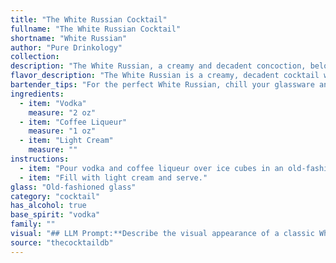 ```yaml
---
title: "The White Russian Cocktail"
fullname: "The White Russian Cocktail"
shortname: "White Russian"
author: "Pure Drinkology"
collection:
description: "The White Russian, a creamy and decadent concoction, belongs to the Coffee Cocktail family.  Born in the 1940s, likely in Belgium, it is a close cousin to the Black Russian, differing only by the addition of cream.  "
flavor_description: "The White Russian is a creamy, decadent cocktail with a smooth, full-bodied flavor. Vodka provides a clean, neutral base, while coffee liqueur adds rich, roasted coffee notes and a hint of sweetness. The light cream contributes a velvety texture and a subtle, dairy-like sweetness. The overall taste profile is indulgent and balanced, with the coffee and cream complementing the vodka beautifully. "
bartender_tips: "For the perfect White Russian, chill your glassware and vodka. Use a good quality coffee liqueur, preferably one with a strong coffee flavor. Pour the vodka and liqueur first, then gently layer the cream on top to create a beautiful gradient. Avoid stirring, as this will create a milky mess. Garnish with a coffee bean or a sprinkle of cocoa powder. "
ingredients:
  - item: "Vodka"
    measure: "2 oz"
  - item: "Coffee Liqueur"
    measure: "1 oz"
  - item: "Light Cream"
    measure: ""
instructions:
  - item: "Pour vodka and coffee liqueur over ice cubes in an old-fashioned glass."
  - item: "Fill with light cream and serve."
glass: "Old-fashioned glass"
category: "cocktail"
has_alcohol: true
base_spirit: "vodka"
family: ""
visual: "## LLM Prompt:**Describe the visual appearance of a classic White Russian cocktail. Consider the following aspects:*** **Color:** What is the overall color of the drink? Is it a uniform color, or does it have layers? * **Texture:** Is it smooth, layered, or does it have any visible texture? * **Clarity:** Is the drink clear, opaque, or somewhere in between? * **Glassware:** What kind of glass is the cocktail served in? * **Garnish:** Does it have any garnishes? If so, describe them. * **Overall Impression:**  What is the first impression you get when you see a White Russian? Does it look inviting? Rich? Creamy? **Please write a detailed description of a White Russian based on these aspects.** "
source: "thecocktaildb"
---
```


